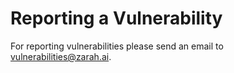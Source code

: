# Reporting a Vulnerability

For reporting vulnerabilities please send an email to [vulnerabilities@zarah.ai](mailto:vulnerabilities@zarah.ai).
